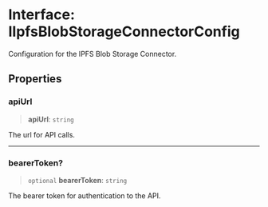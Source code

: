 # Interface: IIpfsBlobStorageConnectorConfig

Configuration for the IPFS Blob Storage Connector.

## Properties

### apiUrl

> **apiUrl**: `string`

The url for API calls.

***

### bearerToken?

> `optional` **bearerToken**: `string`

The bearer token for authentication to the API.
